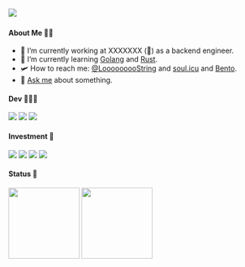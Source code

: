 
<br><img src="https://raw.githubusercontent.com/l0z0l/l0z0l/main/gif1.gif" >  
#### About Me 🥷🏻
- 🔭 I’m currently working at XXXXXXX (🤣) as a backend engineer. 
- 🌱 I’m currently learning [Golang](https://golang.org/) and [Rust](https://www.rust-lang.org). 
- 🛩️ How to reach me: [@LooooooooString](https://twitter.com/LooooooooString) and [soul.icu](https://soul.icu) and [Bento](https://bento.me/zy).
- 💬 [Ask me](https://github.com/l0z0l/l0z0l/issues) about something.  

#### Dev 👨🏽‍💻
<img src="https://img.shields.io/badge/Java-ED8B00?style=for-the-badge&logo=java&logoColor=white"/>  <img src="https://img.shields.io/badge/Go-00ADD8?style=for-the-badge&logo=go&logoColor=white"/>  <img src="https://img.shields.io/badge/Rust-ffffff?style=for-the-badge&logo=rust&logoColor=black"/>   

#### Investment 🔐
<img src="https://img.shields.io/badge/Bitcoin-ED8B00?style=for-the-badge&logo=bitcoin&logoColor=white"/>  <img src="https://img.shields.io/badge/Ethereum-ffffff?style=for-the-badge&logo=ethereum&logoColor=black"/>  <img src="https://img.shields.io/badge/Nervos-239120?style=for-the-badge&logo=nervos&logoColor=green"/>  <img src="https://img.shields.io/badge/WOO-ffffff?style=for-the-badge&logo=woo&logoColor=black"/> 

#### Status 👋
<img height="140px" src="https://github-readme-stats.vercel.app/api?username=l0z0l&show_icons=true&include_all_commits=true&count_private=true&line_height=24&theme=chartreuse-dark"/>  <img height="140px" src="https://github-readme-stats.vercel.app/api/top-langs/?username=l0z0l&layout=compact&theme=chartreuse-dark" /> 
